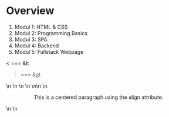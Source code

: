 # Overview

1. Modul 1: HTML & CSS
2. Modul 2: Programming Basics
3. Modul 3: SPA
4. Modul 4: Backend
5. Modul 5: Fullstack Webpage

< === &lt
> === &gt

<!DOCTYPE html> \n<html> \n<head> \n  <title>HTML Attribute Practice</title> \n</head> \n\n<body> \n  <p align='center'>This is a centered paragraph using the align attribute.</p> \n</body> \n</html>
